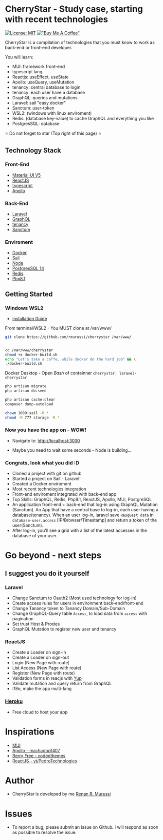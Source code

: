 # CherryStar - Study case, starting with recent technologies

[![License: MIT](https://img.shields.io/badge/License-MIT-yellow.svg)](https://opensource.org/licenses/MIT) [!["Buy Me A Coffee"](https://www.buymeacoffee.com/assets/img/custom_images/orange_img.png)](https://ko-fi.com/renanmurussi)

CherryStar is a compilation of technologies that you must know to work as back-end or front-end developer.

You will learn:
 - MUI: framework front-end
 - typescript lang
 - Reactjs: useEffect, useState
 - Apollo: useQuery, useMutation
 - tenancy: central database to login
 - tenancy: each user have a database
 - GraphQL: queries and mutations
 - Laravel: sail "easy docker"
 - Sanctum: user-token
 - WSL2: (windows with linux enviroment)
 - Redis: (database key-value) to cache GraphQL and everything you like
 - PostgresSQL: database

:star: Do not forget to star (Top right of this page) :star:

## Technology Stack

### Front-End
 - [Material UI V5](https://material-ui.com/)
 - [ReactJS](https://reactjs.org)
 - [typescript](https://www.typescriptlang.org)
 - [Apollo](https://www.apollographql.com/docs/)

### Back-End
 - [Laravel](https://laravel.com/docs/9.x/)
 - [GraphQL](https://graphql.org)
 - [tenancy](https://tenancyforlaravel.com/)
 - [Sanctum](https://laravel.com/docs/9.x/sanctum)

### Enviroment
 - [Docker](https://www.docker.com)
 - [Sail](https://laravel.com/docs/9.x/sail)
 - [Node](https://nodejs.org/)
 - [PostgresSQL 14](https://www.postgresql.org)
 - [Redis](https://redis.io)
 - [Php8.1](https://www.php.net)


## Getting Started

### Windows WSL2

 - [Installation Guide](https://docs.microsoft.com/en-us/windows/wsl/install)

From terminal/WSL2 - You MUST clone at /var/www/
``` bash
git clone https://github.com/rmurussi/cherrystar /var/www/


cd /var/www/cherrystar
chmod +x docker-build.sh
echo "Let's take a coffe, while docker do the hard job" && \
./docker-build.sh

```

Docker Desktop - Open *Bash* of containner `cherrystar: laravel-cherrystar`

``` bash
php artisan migrate
php artisan db:seed

php artisan cache:clear
composer dump-autoload

chown 1000:sail -R *
chmod -R 777 storage -R *

```

### Now you have the app on - WOW!

 - Navigate to: [http://localhost:3000](http://localhost:3000)

 - Maybe you need to wait some seconds - Node is building...

### Congrats, look what you did :D
 - Cloned a project with git on github
 - Started a project on Sail - Laravel
 - Created a Docker enviroment
 - Most recent technologies integration
 - Front-end enviroment integrated with back-end app
 - Top Skills: GraphQL, Redis, Php8.1, ReactJS, Apollo, MUI, PostgreSQL
 - An application front-end + back-end that log-in using GraphQL Mutation (Sanctum). An App that have a central base to log-in, each user having a database(tenancy). When an user log-in, laravel save `Resquest data` in `database-user.access` [IP/Browser/Timestamp] and return a token of the user(Sanctum).
 - After log-in, you'll see a grid with a list of the latest accesses in the database of your user.

# Go beyond - next steps

## I suggest you do it yourself

### Laravel
 - Change Sanctum to Oauth2 (Most used technology for log-in)
 - Create access rules for users in environment back-end/front-end
 - Change Tanancy token to Tanancy Domain/Sub-Domain
 - Change GraphQL-Query table `Access`, to load data from `access` with pagination
 - Set trust Host & Proxies
 - GraphQL Mutation to register new user and tenancy

### ReactJS
 - Create a Loader on sign-in
 - Create a Loader on sign-out
 - Login (New Page with route)
 - List Access (New Page with route)
 - Register (New Page with route)
 - Validation forms in reacjs with [Yup](https://www.npmjs.com/package/yup)
 - Validate mutation and query return from GraphQL
 - I18n, make the app multi-lang

### [Heroku](https://www.heroku.com)
 - Free cloud to host your app

# Inspirations
 - [MUI](https://github.com/mui/material-ui)
 - [Apollo - machadop1407](https://github.com/machadop1407/graphql-full-course)
 - [Berry Free - codedthemes](https://github.com/codedthemes/berry-free-react-admin-template)
 - [ReactJS - yt/PedroTechnologies](https://www.youtube.com/watch?v=QhbM9r1wdxk)

# Author
 - CherryStar is developed by me [Renan R. Murussi](https://www.linkedin.com/in/renan-rubatini-murussi-4405ba31/)

# Issues
 - To report a bug, please submit an issue on Github. I will respond as soon as possible to resolve the issue.
